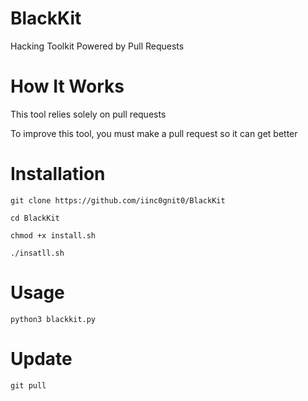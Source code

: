 # BlackKit

Hacking Toolkit Powered by Pull Requests

# How It Works

This tool relies solely on pull requests

To improve this tool, you must make a pull request so it can get better

# Installation

`git clone https://github.com/iinc0gnit0/BlackKit`

`cd BlackKit`

`chmod +x install.sh`

`./insatll.sh`

# Usage

`python3 blackkit.py`

# Update

`git pull`
